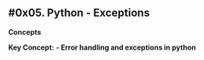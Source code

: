 #0x05. Python - Exceptions
---
**Concepts**

**Key Concept:**
**- Error handling and exceptions in python**
